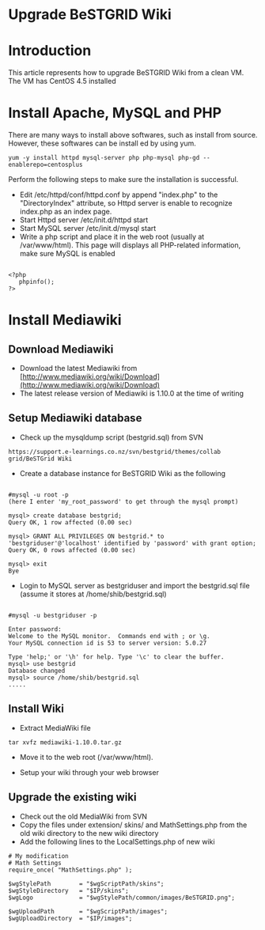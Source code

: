 # Upgrade BeSTGRID Wiki

# Introduction

This article represents how to upgrade BeSTGRID Wiki from a clean VM. The VM has CentOS 4.5 installed

# Install Apache, MySQL and PHP

There are many ways to install above softwares, such as install from source. However, these softwares can be install ed by using yum.

``` 
yum -y install httpd mysql-server php php-mysql php-gd --enablerepo=centosplus
```

Perform the following steps to make sure the installation is successful.

- Edit /etc/httpd/conf/httpd.conf by append "index.php" to the "DirectoryIndex" attribute, so Httpd server is enable to recognize index.php as an index page.
- Start Httpd server /etc/init.d/httpd start
- Start MySQL server /etc/init.d/mysql start
- Write a php script and place it in the web root (usually at /var/www/html). This page will displays all PHP-related information, make sure MySQL is enabled

``` 

<?php
   phpinfo();
?>

```

# Install Mediawiki

## Download Mediawiki

- Download the latest Mediawiki from [http://www.mediawiki.org/wiki/Download](http://www.mediawiki.org/wiki/Download)
- The latest release version of Mediawiki is 1.10.0 at the time of writing

## Setup Mediawiki database

- Check up the mysqldump script (bestgrid.sql) from SVN

``` 
https://support.e-learnings.co.nz/svn/bestgrid/themes/collab grid/BeSTGrid Wiki
```
- Create a database instance for BeSTGRID Wiki as the following

``` 

#mysql -u root -p
(here I enter 'my_root_password' to get through the mysql prompt)

mysql> create database bestgrid;
Query OK, 1 row affected (0.00 sec)

mysql> GRANT ALL PRIVILEGES ON bestgrid.* to 'bestgriduser'@'localhost' identified by 'password' with grant option;
Query OK, 0 rows affected (0.00 sec)

mysql> exit
Bye

```
- Login to MySQL server as bestgriduser and import the bestgrid.sql file (assume it stores at /home/shib/bestgrid.sql)

``` 

#mysql -u bestgriduser -p

Enter password:
Welcome to the MySQL monitor.  Commands end with ; or \g.
Your MySQL connection id is 53 to server version: 5.0.27

Type 'help;' or '\h' for help. Type '\c' to clear the buffer.
mysql> use bestgrid
Database changed
mysql> source /home/shib/bestgrid.sql
.....

```

## Install Wiki

- Extract MediaWiki file

``` 
tar xvfz mediawiki-1.10.0.tar.gz
```

- Move it to the web root (/var/www/html).

- Setup your wiki through your web browser

## Upgrade the existing wiki

- Check out the old MediaWiki from SVN
- Copy the files under extension/ skins/ and MathSettings.php from the old wiki directory to the new wiki directory
- Add the following lines to the LocalSettings.php of new wiki

``` 
# My modification
# Math Settings
require_once( "MathSettings.php" );

$wgStylePath        = "$wgScriptPath/skins";
$wgStyleDirectory   = "$IP/skins";
$wgLogo             = "$wgStylePath/common/images/BeSTGRID.png";

$wgUploadPath       = "$wgScriptPath/images";
$wgUploadDirectory  = "$IP/images";

```

